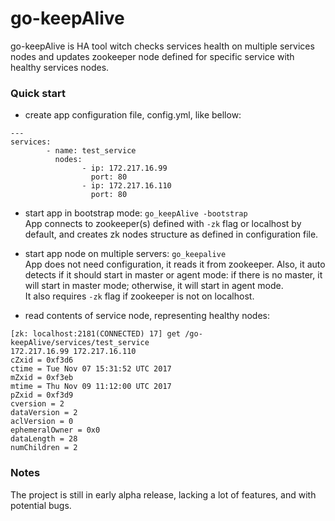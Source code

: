 # go-keepAlive



go-keepAlive is HA tool witch checks services health on multiple services nodes and updates zookeeper node defined for specific service with healthy services nodes.  

### Quick start

- create app configuration file, config.yml, like bellow:  
```
---
services:
        - name: test_service
          nodes:
                - ip: 172.217.16.99
                  port: 80
                - ip: 172.217.16.110
                  port: 80
```

- start app in bootstrap mode:
`go_keepAlive -bootstrap`  
App connects to zookeeper(s) defined with `-zk` flag or localhost by default, and creates zk nodes structure as defined in configuration file.

- start app node on multiple servers:
`go_keepalive`  
App does not need configuration, it reads it from zookeeper. Also, it auto detects if it should start in master or agent mode: if there is no master, it will start in master mode; otherwise, it will start in agent mode.  
It also requires `-zk` flag if zookeeper is not on localhost.

- read contents of service node, representing healthy nodes:  
```
[zk: localhost:2181(CONNECTED) 17] get /go-keepAlive/services/test_service
172.217.16.99 172.217.16.110
cZxid = 0xf3d6
ctime = Tue Nov 07 15:31:52 UTC 2017
mZxid = 0xf3eb
mtime = Thu Nov 09 11:12:00 UTC 2017
pZxid = 0xf3d9
cversion = 2
dataVersion = 2
aclVersion = 0
ephemeralOwner = 0x0
dataLength = 28
numChildren = 2
```

### Notes
The project is still in early alpha release, lacking a lot of features, and with potential bugs.
